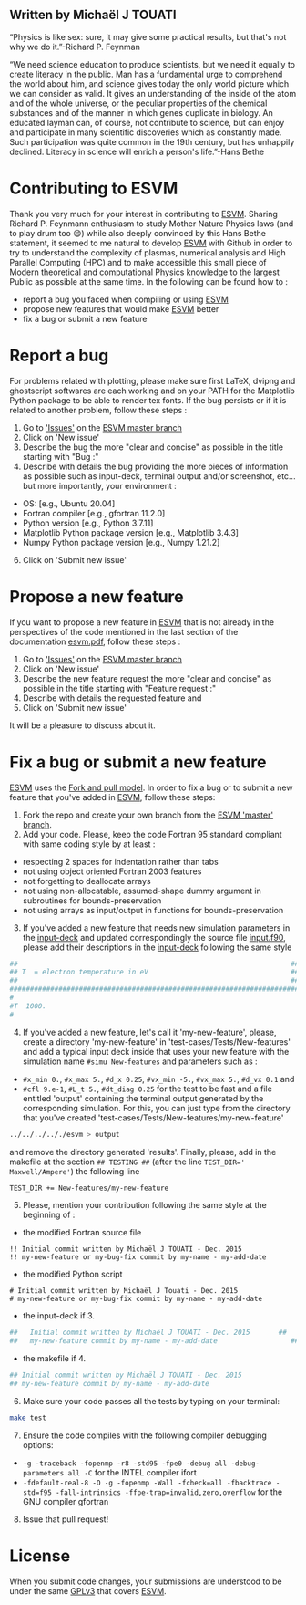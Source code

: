 ## Written by Michaël J TOUATI

“Physics is like sex: sure, it may give some practical results, but that's not why we do it.”-Richard P. Feynman

“We need science education to produce scientists, but we need it equally to create literacy in the public. Man has a fundamental urge to comprehend the world about him, and science gives today the only world picture which we can consider as valid. It gives an understanding of the inside of the atom and of the whole universe, or the peculiar properties of the chemical substances and of the manner in which genes duplicate in biology. An educated layman can, of course, not contribute to science, but can enjoy and participate in many scientific discoveries which as constantly made. Such participation was quite common in the 19th century, but has unhappily declined. Literacy in science will enrich a person's life.”-Hans Bethe

# Contributing to ESVM

Thank you very much for your interest in contributing to [ESVM](https://github.com/michaeltouati/ESVM). Sharing Richard P. Feynmann enthusiasm to study Mother Nature Physics laws (and to play drum too 😄) while also deeply convinced by this Hans Bethe statement, it seemed to me natural to develop [ESVM](https://github.com/michaeltouati/ESVM) with Github in order to try to understand the complexity of plasmas, numerical analysis and High Parallel Computing (HPC) and to make accessible this small piece of Modern theoretical and computational Physics knowledge to the largest Public as possible at the same time.
In the following can be found how to :
- report a bug you faced when compiling or using [ESVM](https://github.com/michaeltouati/ESVM)
- propose new features that would make [ESVM](https://github.com/michaeltouati/ESVM) better
- fix a bug or submit a new feature

# Report a bug

For problems related with plotting, please make sure first LaTeX, dvipng and ghostscript softwares are each working and on your PATH for the Matplotlib Python package to be able to render tex fonts. If the bug persists or if it is related to another problem, follow these steps :
1) Go to ['Issues'](https://github.com/michaeltouati/ESVM/issues) on the [ESVM master branch](https://github.com/michaeltouati/ESVM) 
2) Click on 'New issue'
4) Describe the bug the more "clear and concise" as possible in the title starting with "Bug :"
5) Describe with details the bug providing the more pieces of information as possible such as input-deck, terminal output and/or screenshot, etc... but more importantly, your environment :
- OS: [e.g., Ubuntu 20.04]
- Fortran compiler [e.g., gfortran 11.2.0]
- Python version [e.g., Python 3.7.11]
- Matplotlib Python package version [e.g., Matplotlib 3.4.3]
- Numpy Python package version [e.g., Numpy 1.21.2]
6) Click on 'Submit new issue'

# Propose a new feature

If you want to propose a new feature in [ESVM](https://github.com/michaeltouati/ESVM) that is not already in the perspectives of the code mentioned in the last section of the documentation [esvm.pdf](https://github.com/michaeltouati/ESVM/blob/master/esvm.pdf), follow these steps :
1) Go to ['Issues'](https://github.com/michaeltouati/ESVM/issues) on the [ESVM master branch](https://github.com/michaeltouati/ESVM)
2) Click on 'New issue'
4) Describe the new feature request the more "clear and concise" as possible in the title starting with "Feature request :"
5) Describe with details the requested feature and
6) Click on 'Submit new issue'

It will be a pleasure to discuss about it.

# Fix a bug or submit a new feature

[ESVM](https://github.com/michaeltouati/ESVM) uses the [Fork and pull model](https://docs.github.com/en/github/collaborating-with-pull-requests/getting-started/about-collaborative-development-models). In order to fix a bug or to submit a new feature that you've added in [ESVM](https://github.com/michaeltouati/ESVM), follow these steps:

1) Fork the repo and create your own branch from the [ESVM 'master' branch](https://github.com/michaeltouati/ESVM).
2) Add your code. Please, keep the code Fortran 95 standard compliant with same coding style by at least : 
- respecting 2 spaces for indentation rather than tabs
- not using object oriented Fortran 2003 features
- not forgetting to deallocate arrays
- not using non-allocatable, assumed-shape dummy argument in subroutines for bounds-preservation
- not using arrays as input/output in functions for bounds-preservation
3) If you've added a new feature that needs new simulation parameters in the [input-deck](https://github.com/michaeltouati/ESVM/blob/master/input-deck) and updated correspondingly the source file [input.f90](https://github.com/michaeltouati/ESVM/blob/master/sources/input.f90), please add their descriptions in the [input-deck](https://github.com/michaeltouati/ESVM/blob/master/input-deck) following the same style
```sh
##                                                                   ##
## T  = electron temperature in eV                                   ##
##                                                                   ##
#######################################################################
#
#T  1000.
#
```
4) If you've added a new feature, let's call it 'my-new-feature', please, create a directory 'my-new-feature' in 'test-cases/Tests/New-features' and add a typical input deck inside that uses your new feature with the simulation name `#simu New-features` and parameters such as :
- `#x_min 0.`, `#x_max 5.`, `#d_x 0.25`, `#vx_min -5.`, `#vx_max 5.`, `#d_vx 0.1` and
- `#cfl 9.e-1`, `#L_t 5.`, `#dt_diag 0.25`
for the test to be fast and a file entitled 'output' containing the terminal output generated by the corresponding simulation. For this, you can just type from the directory that you've created 'test-cases/Tests/New-features/my-new-feature'
```sh
../../../.././esvm > output
```
and remove the directory generated 'results'. Finally, please, add in the makefile at the section ```## TESTING ##``` (after the line ```TEST_DIR=' Maxwell/Ampere'```) the following line
```sh
TEST_DIR += New-features/my-new-feature
```
5) Please, mention your contribution following the same style at the beginning of :
- the modified Fortran source file
```
!! Initial commit written by Michaël J TOUATI - Dec. 2015
!! my-new-feature or my-bug-fix commit by my-name - my-add-date
```
- the modified Python script
```
# Initial commit written by Michaël J Touati - Dec. 2015
# my-new-feature or my-bug-fix commit by my-name - my-add-date
```
- the input-deck if 3.
```sh
##   Initial commit written by Michaël J TOUATI - Dec. 2015       ##
##   my-new-feature commit by my-name - my-add-date                  ##
```
- the makefile if 4.
```sh
## Initial commit written by Michaël J TOUATI - Dec. 2015
## my-new-feature commit by my-name - my-add-date
```
6) Make sure your code passes all the tests by typing on your terminal:
```sh
make test
```
7) Ensure the code compiles with the following compiler debugging options:
- `-g -traceback -fopenmp -r8 -std95 -fpe0 -debug all -debug-parameters all -C` for the INTEL compiler ifort
- `-fdefault-real-8 -O -g -fopenmp -Wall -fcheck=all -fbacktrace -std=f95 -fall-intrinsics -ffpe-trap=invalid,zero,overflow` for the GNU compiler gfortran
8) Issue that pull request!

# License
When you submit code changes, your submissions are understood to be under the same [GPLv3](https://www.gnu.org/licenses/gpl-3.0.en.html) that covers [ESVM](https://github.com/michaeltouati/ESVM). 

